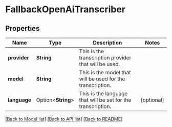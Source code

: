 # FallbackOpenAiTranscriber

## Properties

Name | Type | Description | Notes
------------ | ------------- | ------------- | -------------
**provider** | **String** | This is the transcription provider that will be used. | 
**model** | **String** | This is the model that will be used for the transcription. | 
**language** | Option<**String**> | This is the language that will be set for the transcription. | [optional]

[[Back to Model list]](../README.md#documentation-for-models) [[Back to API list]](../README.md#documentation-for-api-endpoints) [[Back to README]](../README.md)


